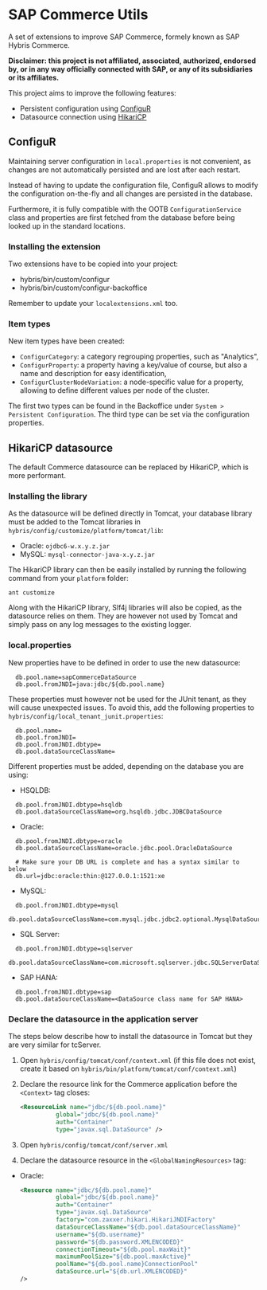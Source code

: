 # SAP Commerce Utils

A set of extensions to improve SAP Commerce, formely known as SAP Hybris Commerce.

**Disclaimer: this project is not affiliated, associated, authorized, endorsed by, or in any way officially connected with SAP, or any of its subsidiaries or its affiliates.**

This project aims to improve the following features:

  * Persistent configuration using [ConfiguR](https://github.com/ppodgorsek/configur)
  * Datasource connection using [HikariCP](https://github.com/brettwooldridge/HikariCP)

## ConfiguR

Maintaining server configuration in `local.properties` is not convenient, as changes are not automatically persisted and are lost after each restart.

Instead of having to update the configuration file, ConfiguR allows to modify the configuration on-the-fly and all changes are persisted in the database.

Furthermore, it is fully compatible with the OOTB `ConfigurationService` class and properties are first fetched from the database before being looked up in the standard locations.

### Installing the extension

Two extensions have to be copied into your project:

  * hybris/bin/custom/configur
  * hybris/bin/custom/configur-backoffice

Remember to update your `localextensions.xml` too.

### Item types

New item types have been created:

  * `ConfigurCategory`: a category regrouping properties, such as "Analytics",
  * `ConfigurProperty`: a property having a key/value of course, but also a name and description for easy identification,
  * `ConfigurClusterNodeVariation`: a node-specific value for a property, allowing to define different values per node of the cluster.

The first two types can be found in the Backoffice under `System > Persistent Configuration`. The third type can be set via the configuration properties.

## HikariCP datasource

The default Commerce datasource can be replaced by HikariCP, which is more performant.

### Installing the library

As the datasource will be defined directly in Tomcat, your database library must be added to the Tomcat libraries in `hybris/config/customize/platform/tomcat/lib`:

  * Oracle: `ojdbc6-w.x.y.z.jar`
  * MySQL: `mysql-connector-java-x.y.z.jar`

The HikariCP library can then be easily installed by running the following command from your `platform` folder:

    ant customize

Along with the HikariCP library, Slf4j libraries will also be copied, as the datasource relies on them. They are however not used by Tomcat and simply pass on any log messages to the existing logger.

### local.properties

New properties have to be defined in order to use the new datasource:

  ```properties
    db.pool.name=sapCommerceDataSource
    db.pool.fromJNDI=java:jdbc/${db.pool.name}
  ```

These properties must however not be used for the JUnit tenant, as they will cause unexpected issues. To avoid this, add the following properties to `hybris/config/local_tenant_junit.properties`:

  ```properties
    db.pool.name=
    db.pool.fromJNDI=
    db.pool.fromJNDI.dbtype=
    db.pool.dataSourceClassName=
  ```

Different properties must be added, depending on the database you are using:

  * HSQLDB:
  
  ```properties
    db.pool.fromJNDI.dbtype=hsqldb
    db.pool.dataSourceClassName=org.hsqldb.jdbc.JDBCDataSource
  ```

  * Oracle:
  
  ```properties
    db.pool.fromJNDI.dbtype=oracle
    db.pool.dataSourceClassName=oracle.jdbc.pool.OracleDataSource
  
    # Make sure your DB URL is complete and has a syntax similar to below
    db.url=jdbc:oracle:thin:@127.0.0.1:1521:xe
  ```

  * MySQL:
  
  ```properties
    db.pool.fromJNDI.dbtype=mysql
    db.pool.dataSourceClassName=com.mysql.jdbc.jdbc2.optional.MysqlDataSource
  ```

  * SQL Server:
  
  ```properties
    db.pool.fromJNDI.dbtype=sqlserver
    db.pool.dataSourceClassName=com.microsoft.sqlserver.jdbc.SQLServerDataSource
  ```

  * SAP HANA:
  
  ```properties
    db.pool.fromJNDI.dbtype=sap
    db.pool.dataSourceClassName=<DataSource class name for SAP HANA>
  ```

### Declare the datasource in the application server

The steps below describe how to install the datasource in Tomcat but they are very similar for tcServer.

  1. Open `hybris/config/tomcat/conf/context.xml` (if this file does not exist, create it based on `hybris/bin/platform/tomcat/conf/context.xml`)
  2. Declare the resource link for the Commerce application before the `<Context>` tag closes:
  
      ```xml
      <ResourceLink name="jdbc/${db.pool.name}"
                global="jdbc/${db.pool.name}"
                auth="Container"
                type="javax.sql.DataSource" />
      ```

  3. Open `hybris/config/tomcat/conf/server.xml`
  4. Declare the datasource resource in the `<GlobalNamingResources>` tag:
  
  * Oracle:
  
      ```xml
      <Resource name="jdbc/${db.pool.name}"
                global="jdbc/${db.pool.name}"
                auth="Container"
                type="javax.sql.DataSource"
                factory="com.zaxxer.hikari.HikariJNDIFactory"
                dataSourceClassName="${db.pool.dataSourceClassName}"
                username="${db.username}"
                password="${db.password.XMLENCODED}"
                connectionTimeout="${db.pool.maxWait}"
                maximumPoolSize="${db.pool.maxActive}"
                poolName="${db.pool.name}ConnectionPool"
                dataSource.url="${db.url.XMLENCODED}"
      />
      ```
